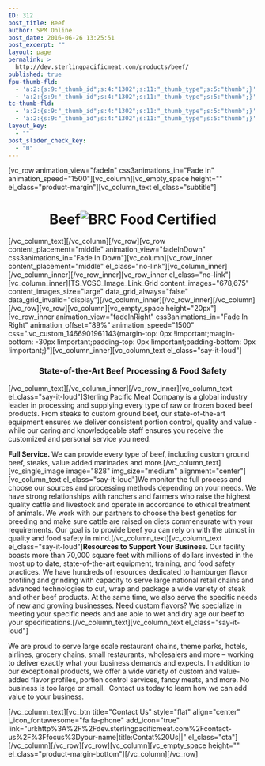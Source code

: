 ```yaml
---
ID: 312
post_title: Beef
author: SPM Online
post_date: 2016-06-26 13:25:51
post_excerpt: ""
layout: page
permalink: >
  http://dev.sterlingpacificmeat.com/products/beef/
published: true
fpu-thumb-fld:
  - 'a:2:{s:9:"_thumb_id";s:4:"1302";s:11:"_thumb_type";s:5:"thumb";}'
  - 'a:2:{s:9:"_thumb_id";s:4:"1302";s:11:"_thumb_type";s:5:"thumb";}'
tc-thumb-fld:
  - 'a:2:{s:9:"_thumb_id";s:4:"1302";s:11:"_thumb_type";s:5:"thumb";}'
  - 'a:2:{s:9:"_thumb_id";s:4:"1302";s:11:"_thumb_type";s:5:"thumb";}'
layout_key:
  - ""
post_slider_check_key:
  - "0"
---
```

[vc_row animation_view="fadeIn" css3animations_in="Fade In" animation_speed="1500"][vc_column][vc_empty_space height="" el_class="product-margin"][vc_column_text el_class="subtitle"]
<h1 class="page-title" style="text-align: center;">Beef<img class="brc" src="http://dev.sterlingpacificmeat.com/wp-content/uploads/2016/10/brc-logo-44x66.png" alt="BRC Food Certified" /></h1>
[/vc_column_text][/vc_column][/vc_row][vc_row content_placement="middle" animation_view="fadeInDown" css3animations_in="Fade In Down"][vc_column][vc_row_inner content_placement="middle" el_class="no-link"][vc_column_inner][/vc_column_inner][/vc_row_inner][vc_row_inner el_class="no-link"][vc_column_inner][TS_VCSC_Image_Link_Grid content_images="678,675" content_images_size="large" data_grid_always="false" data_grid_invalid="display"][/vc_column_inner][/vc_row_inner][/vc_column][/vc_row][vc_row][vc_column][vc_empty_space height="20px"][vc_row_inner animation_view="fadeInRight" css3animations_in="Fade In Right" animation_offset="89%" animation_speed="1500" css=".vc_custom_1466901961143{margin-top: 0px !important;margin-bottom: -30px !important;padding-top: 0px !important;padding-bottom: 0px !important;}"][vc_column_inner][vc_column_text el_class="say-it-loud"]
<h3 style="text-align: center;">State-of-the-Art Beef Processing &amp; Food Safety</h3>
[/vc_column_text][/vc_column_inner][/vc_row_inner][vc_column_text el_class="say-it-loud"]Sterling Pacific Meat Company is a global industry leader in processing and supplying every type of raw or frozen boxed beef products. From steaks to custom ground beef, our state-of-the-art equipment ensures we deliver consistent portion control, quality and value - while our caring and knowledgeable staff ensures you receive the customized and personal service you need.

<strong>Full Service. </strong>We can provide every type of beef, including custom ground beef, steaks, value added marinades and more.[/vc_column_text][vc_single_image image="828" img_size="medium" alignment="center"][vc_column_text el_class="say-it-loud"]We monitor the full process and choose our sources and processing methods depending on your needs. We have strong relationships with ranchers and farmers who raise the highest quality cattle and livestock and operate in accordance to ethical treatment of animals. We work with our partners to choose the best genetics for breeding and make sure cattle are raised on diets commensurate with your requirements. Our goal is to provide beef you can rely on with the utmost in quality and food safety in mind.[/vc_column_text][vc_column_text el_class="say-it-loud"]<strong>Resources to Support Your Business. </strong>Our facility boasts more than 70,000 square feet with millions of dollars invested in the most up to date, state-of-the-art equipment, training, and food safety practices. We have hundreds of resources dedicated to hamburger flavor profiling and grinding with capacity to serve large national retail chains and advanced technologies to cut, wrap and package a wide variety of steak and other beef products. At the same time, we also serve the specific needs of new and growing businesses. Need custom flavors? We specialize in meeting your specific needs and are able to wet and dry age our beef to your specifications.[/vc_column_text][vc_column_text el_class="say-it-loud"]
<div class="vc_row wpb_row vc_row-fluid">
<div class="wpb_column vc_column_container vc_col-sm-12">
<div class="vc_column-inner ">
<div class="wpb_wrapper">
<div class="wpb_text_column wpb_content_element say-it-loud">
<div class="wpb_wrapper">

We are proud to serve large scale restaurant chains, theme parks, hotels, airlines, grocery chains, small restaurants, wholesalers and more – working to deliver exactly what your business demands and expects. In addition to our exceptional products, we offer a wide variety of custom and value-added flavor profiles, portion control services, fancy meats, and more. No business is too large or small.  Contact us today to learn how we can add value to your business.

</div>
</div>
</div>
</div>
</div>
</div>
<div class="vc_row wpb_row vc_row-fluid"></div>
[/vc_column_text][vc_btn title="Contact Us" style="flat" align="center" i_icon_fontawesome="fa fa-phone" add_icon="true" link="url:http%3A%2F%2Fdev.sterlingpacificmeat.com%2Fcontact-us%2F%3Ffocus%3Dyour-name|title:Contat%20Us||" el_class="cta"][/vc_column][/vc_row][vc_row][vc_column][vc_empty_space height="" el_class="product-margin-bottom"][/vc_column][/vc_row]